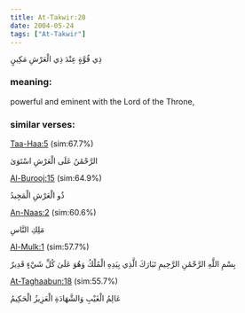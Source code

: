 ```yaml
---
title: At-Takwir:20
date: 2004-05-24
tags: ["At-Takwir"]
---
```

ذِي قُوَّةٍ عِنْدَ ذِي الْعَرْشِ مَكِينٍ
### meaning: 
powerful and eminent with the Lord of the Throne,
### similar verses: 

[Taa-Haa:5](/20/5) (sim:67.7%)

الرَّحْمَٰنُ عَلَى الْعَرْشِ اسْتَوَىٰ

[Al-Burooj:15](/85/15) (sim:64.9%)

ذُو الْعَرْشِ الْمَجِيدُ

[An-Naas:2](/114/2) (sim:60.6%)

مَلِكِ النَّاسِ

[Al-Mulk:1](/67/1) (sim:57.7%)

بِسْمِ اللَّهِ الرَّحْمَٰنِ الرَّحِيمِ تَبَارَكَ الَّذِي بِيَدِهِ الْمُلْكُ وَهُوَ عَلَىٰ كُلِّ شَيْءٍ قَدِيرٌ

[At-Taghaabun:18](/64/18) (sim:55.7%)

عَالِمُ الْغَيْبِ وَالشَّهَادَةِ الْعَزِيزُ الْحَكِيمُ
